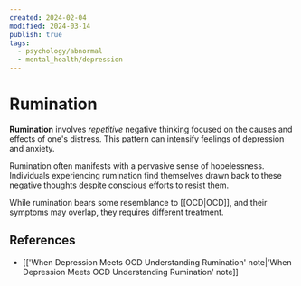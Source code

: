 ```yaml
---
created: 2024-02-04
modified: 2024-03-14
publish: true
tags:
  - psychology/abnormal
  - mental_health/depression
---
```

# Rumination
**Rumination** involves *repetitive* negative thinking focused on the causes and effects of one's distress. This pattern can intensify feelings of depression and anxiety.

Rumination often manifests with a pervasive sense of hopelessness. Individuals experiencing rumination find themselves drawn back to these negative thoughts despite conscious efforts to resist them.

While rumination bears some resemblance to [[OCD|OCD]], and their symptoms may overlap, they requires different treatment.

## References
- [['When Depression Meets OCD Understanding Rumination' note|'When Depression Meets OCD Understanding Rumination' note]]